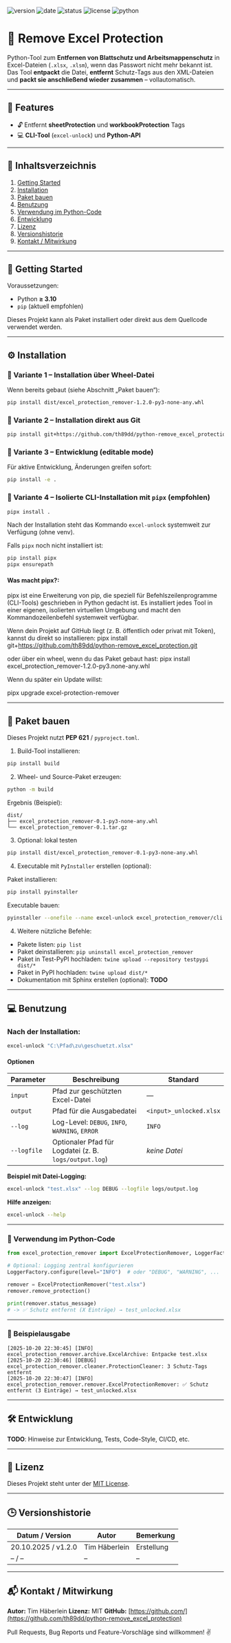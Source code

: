 ![version](https://img.shields.io/badge/version-1.2.0-blue.svg)
![date](https://img.shields.io/badge/date-20.10.2025-green.svg)
![status](https://img.shields.io/badge/status-running-green.svg)
![license](https://img.shields.io/badge/license-MIT-lightgrey.svg)
![python](https://img.shields.io/badge/python-%E2%89%A53.10-blue.svg)

# 🧩 Remove Excel Protection

Python-Tool zum **Entfernen von Blattschutz und Arbeitsmappenschutz** in Excel-Dateien (`.xlsx`, `.xlsm`), wenn das Passwort nicht mehr bekannt ist.
Das Tool **entpackt** die Datei, **entfernt** Schutz-Tags aus den XML-Dateien und **packt sie anschließend wieder zusammen** – vollautomatisch.

---

## 🚀 Features

* 🔓 Entfernt **sheetProtection** und **workbookProtection** Tags
* 💻 **CLI-Tool** (`excel-unlock`) und **Python-API**

---

## 📙 Inhaltsverzeichnis

1. [Getting Started](#-getting-started)
2. [Installation](#-installation)
3. [Paket bauen](#-paket-bauen)
4. [Benutzung](#-benutzung)
5. [Verwendung im Python-Code](#-verwendung-im-python-code)
7. [Entwicklung](#-entwicklung)
8. [Lizenz](#-lizenz)
9. [Versionshistorie](#-versionshistorie)
10. [Kontakt / Mitwirkung](#-kontakt--mitwirkung)

---

## 🧽 Getting Started

Voraussetzungen:

* Python **≥ 3.10**
* `pip` (aktuell empfohlen)

Dieses Projekt kann als Paket installiert oder direkt aus dem Quellcode verwendet werden.

---

## ⚙️ Installation

### 🔹 Variante 1 – Installation über Wheel-Datei

Wenn bereits gebaut (siehe Abschnitt „Paket bauen“):

```bash
pip install dist/excel_protection_remover-1.2.0-py3-none-any.whl
```

### 🔹 Variante 2 – Installation direkt aus Git

```bash
pip install git+https://github.com/th89dd/python-remove_excel_protection.git
```

### 🔹 Variante 3 – Entwicklung (editable mode)

Für aktive Entwicklung, Änderungen greifen sofort:

```bash
pip install -e .
```

### 🔹 Variante 4 – Isolierte CLI-Installation mit `pipx` (empfohlen)

```bash
pipx install .
```

Nach der Installation steht das Kommando `excel-unlock` systemweit zur Verfügung (ohne venv).

Falls `pipx` noch nicht installiert ist:
```bash
pip install pipx
pipx ensurepath
```

#### Was macht pipx?:

pipx ist eine Erweiterung von pip, die speziell für Befehlszeilenprogramme (CLI-Tools) geschrieben in Python gedacht ist.
Es installiert jedes Tool in einer eigenen, isolierten virtuellen Umgebung und macht den Kommandozeilenbefehl systemweit verfügbar.

Wenn dein Projekt auf GitHub liegt (z. B. öffentlich oder privat mit Token), kannst du direkt so installieren:
pipx install git+https://github.com/th89dd/python-remove_excel_protection.git

oder über ein wheel, wenn du das Paket gebaut hast:
pipx install excel_protection_remover-1.2.0-py3.none-any.whl

Wenn du später ein Update willst:

pipx upgrade excel-protection-remover

---

## 🔨 Paket bauen

Dieses Projekt nutzt **PEP 621** / `pyproject.toml`.

1. Build-Tool installieren:

```bash
pip install build
```

2. Wheel- und Source-Paket erzeugen:

```bash
python -m build
```

Ergebnis (Beispiel):

```
dist/
├── excel_protection_remover-0.1-py3-none-any.whl
└── excel_protection_remover-0.1.tar.gz
```

3. Optional: lokal testen

```bash
pip install dist/excel_protection_remover-0.1-py3-none-any.whl
```

4. Executable mit `PyInstaller` erstellen (optional):

Paket installieren:
```bash
pip install pyinstaller
```
Executable bauen:
```bash
pyinstaller --onefile --name excel-unlock excel_protection_remover/cli.py
```

4. Weitere nützliche Befehle:
* Pakete listen: `pip list`
* Paket deinstallieren: `pip uninstall excel_protection_remover`
* Paket in Test-PyPI hochladen: `twine upload --repository testpypi dist/*`
* Paket in PyPI hochladen: `twine upload dist/*`
* Dokumentation mit Sphinx erstellen (optional):
  **TODO**

---

## 💻 Benutzung

### Nach der Installation:

```bash
excel-unlock "C:\Pfad\zu\geschuetzt.xlsx"
```

#### Optionen

| Parameter   | Beschreibung                                           | Standard                |
| ----------- | ------------------------------------------------------ | ----------------------- |
| `input`     | Pfad zur geschützten Excel-Datei                       | —                       |
| `output`    | Pfad für die Ausgabedatei                              | `<input>_unlocked.xlsx` |
| `--log`     | Log-Level: `DEBUG`, `INFO`, `WARNING`, `ERROR`         | `INFO`                  |
| `--logfile` | Optionaler Pfad für Logdatei (z. B. `logs/output.log`) | *keine Datei*           |

**Beispiel mit Datei-Logging:**

```bash
excel-unlock "test.xlsx" --log DEBUG --logfile logs/output.log
```

**Hilfe anzeigen:**

```bash
excel-unlock --help
```

---

### 🧩 Verwendung im Python-Code

```python
from excel_protection_remover import ExcelProtectionRemover, LoggerFactory

# Optional: Logging zentral konfigurieren
LoggerFactory.configure(level="INFO")  # oder "DEBUG", "WARNING", ...

remover = ExcelProtectionRemover("test.xlsx")
remover.remove_protection()

print(remover.status_message)
# -> ✅ Schutz entfernt (X Einträge) → test_unlocked.xlsx
```

---

### 🗾 Beispielausgabe

```
[2025-10-20 22:30:45] [INFO] excel_protection_remover.archive.ExcelArchive: Entpacke test.xlsx
[2025-10-20 22:30:46] [DEBUG] excel_protection_remover.cleaner.ProtectionCleaner: 3 Schutz-Tags entfernt
[2025-10-20 22:30:47] [INFO] excel_protection_remover.remover.ExcelProtectionRemover: ✅ Schutz entfernt (3 Einträge) → test_unlocked.xlsx
```

---

## 🛠️ Entwicklung

**TODO**: Hinweise zur Entwicklung, Tests, Code-Style, CI/CD, etc.

---

## 🪪 Lizenz

Dieses Projekt steht unter der [MIT License](LICENSE).

---

## 🕒 Versionshistorie

| Datum / Version     | Autor         | Bemerkung  |
|---------------------| ------------- |------------|
| 20.10.2025 / v1.2.0 | Tim Häberlein | Erstellung |
| – / –               | –             | –          |

---

## 📬 Kontakt / Mitwirkung

**Autor:** Tim Häberlein
**Lizenz:** MIT
**GitHub:** [https://github.com/](https://github.com/th89dd/python-remove_excel_protection)

Pull Requests, Bug Reports und Feature-Vorschläge sind willkommen! ✌️
